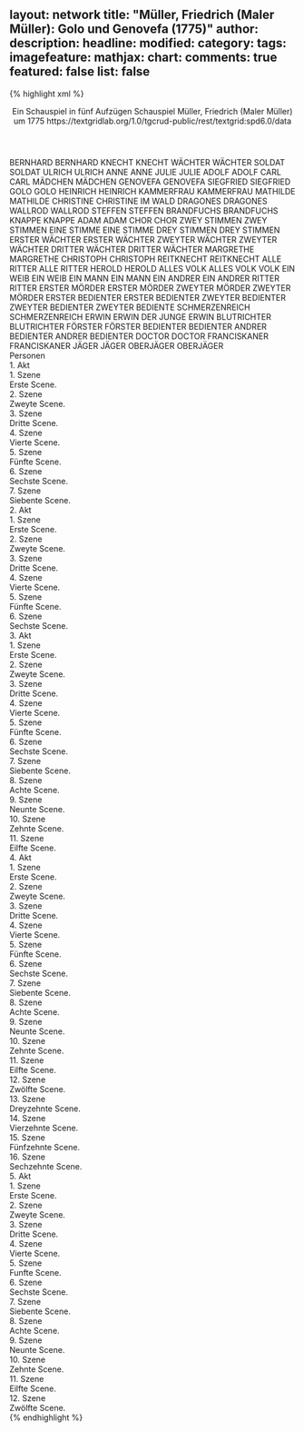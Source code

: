 layout: network
title: "Müller, Friedrich (Maler Müller): Golo und Genovefa (1775)"
author:
description:
headline:
modified:
category:
tags:
imagefeature:
mathjax:
chart:
comments: true
featured: false
list: false
---
{% highlight xml %}
<?xml-model href="https://raw.githubusercontent.com/DLiNa/project/master/rules/lina.rnc"?><?xml-model href="https://raw.githubusercontent.com/DLiNa/project/master/rules/lina.sch"?>
<play xmlns="http://lina.digital">
  <header>
    <title>Golo und Genovefa</title>
    <subtitle>Ein Schauspiel in fünf Aufzügen</subtitle>
    <genretitle>Schauspiel</genretitle>
    <author>Müller, Friedrich (Maler Müller)</author>
    <date type="print" when="1811"/>
    <date type="premiere"/>
    <date type="written" when="1775">um 1775</date>
    <source>https://textgridlab.org/1.0/tgcrud-public/rest/textgrid:spd6.0/data</source>
  </header>
  <personae>
    <character>
      <name>BERNHARD</name>
      <alias xml:id="bernhard">
        <name>BERNHARD</name>
      </alias>
    </character>
    <character>
      <name>KNECHT</name>
      <alias xml:id="knecht">
        <name>KNECHT</name>
      </alias>
    </character>
    <character>
      <name>WÄCHTER</name>
      <alias xml:id="wächter">
        <name>WÄCHTER</name>
      </alias>
    </character>
    <character>
      <name>SOLDAT</name>
      <alias xml:id="soldat">
        <name>SOLDAT</name>
      </alias>
    </character>
    <character>
      <name>ULRICH</name>
      <alias xml:id="ulrich">
        <name>ULRICH</name>
      </alias>
    </character>
    <character>
      <name>ANNE</name>
      <alias xml:id="anne">
        <name>ANNE</name>
      </alias>
    </character>
    <character>
      <name>JULIE</name>
      <alias xml:id="julie">
        <name>JULIE</name>
      </alias>
    </character>
    <character>
      <name>ADOLF</name>
      <alias xml:id="adolf">
        <name>ADOLF</name>
      </alias>
    </character>
    <character>
      <name>CARL</name>
      <alias xml:id="carl">
        <name>CARL</name>
      </alias>
    </character>
    <character>
      <name>MÄDCHEN</name>
      <alias xml:id="mädchen">
        <name>MÄDCHEN</name>
      </alias>
    </character>
    <character>
      <name>GENOVEFA</name>
      <alias xml:id="genovefa">
        <name>GENOVEFA</name>
      </alias>
    </character>
    <character>
      <name>SIEGFRIED</name>
      <alias xml:id="siegfried">
        <name>SIEGFRIED</name>
      </alias>
    </character>
    <character>
      <name>GOLO</name>
      <alias xml:id="golo">
        <name>GOLO</name>
      </alias>
    </character>
    <character>
      <name>HEINRICH</name>
      <alias xml:id="heinrich">
        <name>HEINRICH</name>
      </alias>
    </character>
    <character>
      <name>KAMMERFRAU</name>
      <alias xml:id="kammerfrau">
        <name>KAMMERFRAU</name>
      </alias>
    </character>
    <character>
      <name>MATHILDE</name>
      <alias xml:id="mathilde">
        <name>MATHILDE</name>
      </alias>
    </character>
    <character>
      <name>CHRISTINE</name>
      <alias xml:id="christine">
        <name>CHRISTINE</name>
      </alias>
      <alias xml:id="im_wald">
        <name>IM WALD</name>
      </alias>
    </character>
    <character>
      <name>DRAGONES</name>
      <alias xml:id="dragones">
        <name>DRAGONES</name>
      </alias>
    </character>
    <character>
      <name>WALLROD</name>
      <alias xml:id="wallrod">
        <name>WALLROD</name>
      </alias>
    </character>
    <character>
      <name>STEFFEN</name>
      <alias xml:id="steffen">
        <name>STEFFEN</name>
      </alias>
    </character>
    <character>
      <name>BRANDFUCHS</name>
      <alias xml:id="brandfuchs">
        <name>BRANDFUCHS</name>
      </alias>
    </character>
    <character>
      <name>KNAPPE</name>
      <alias xml:id="knappe">
        <name>KNAPPE</name>
      </alias>
    </character>
    <character>
      <name>ADAM</name>
      <alias xml:id="adam">
        <name>ADAM</name>
      </alias>
    </character>
    <character>
      <name>CHOR</name>
      <alias xml:id="chor">
        <name>CHOR</name>
      </alias>
    </character>
    <character>
      <name>ZWEY STIMMEN</name>
      <alias xml:id="zwey_stimmen">
        <name>ZWEY STIMMEN</name>
      </alias>
    </character>
    <character>
      <name>EINE STIMME</name>
      <alias xml:id="eine_stimme">
        <name>EINE STIMME</name>
      </alias>
    </character>
    <character>
      <name>DREY STIMMEN</name>
      <alias xml:id="drey_stimmen">
        <name>DREY STIMMEN</name>
      </alias>
    </character>
    <character>
      <name>ERSTER WÄCHTER</name>
      <alias xml:id="erster_wächter">
        <name>ERSTER WÄCHTER</name>
      </alias>
    </character>
    <character>
      <name>ZWEYTER WÄCHTER</name>
      <alias xml:id="zweyter_wächter">
        <name>ZWEYTER WÄCHTER</name>
      </alias>
    </character>
    <character>
      <name>DRITTER WÄCHTER</name>
      <alias xml:id="dritter_wächter">
        <name>DRITTER WÄCHTER</name>
      </alias>
    </character>
    <character>
      <name>MARGRETHE</name>
      <alias xml:id="margrethe">
        <name>MARGRETHE</name>
      </alias>
    </character>
    <character>
      <name>CHRISTOPH</name>
      <alias xml:id="christoph">
        <name>CHRISTOPH</name>
      </alias>
    </character>
    <character>
      <name>REITKNECHT</name>
      <alias xml:id="reitknecht">
        <name>REITKNECHT</name>
      </alias>
    </character>
    <character>
      <name>ALLE RITTER</name>
      <alias xml:id="alle_ritter">
        <name>ALLE RITTER</name>
      </alias>
    </character>
    <character>
      <name>HEROLD</name>
      <alias xml:id="herold">
        <name>HEROLD</name>
      </alias>
    </character>
    <character>
      <name>ALLES VOLK</name>
      <alias xml:id="alles_volk">
        <name>ALLES VOLK</name>
      </alias>
      <alias xml:id="volk">
        <name>VOLK</name>
      </alias>
    </character>
    <character>
      <name>EIN WEIB</name>
      <alias xml:id="ein_weib">
        <name>EIN WEIB</name>
      </alias>
    </character>
    <character>
      <name>EIN MANN</name>
      <alias xml:id="ein_mann">
        <name>EIN MANN</name>
      </alias>
    </character>
    <character>
      <name>EIN ANDRER</name>
      <alias xml:id="ein_andrer">
        <name>EIN ANDRER</name>
      </alias>
    </character>
    <character>
      <name>RITTER</name>
      <alias xml:id="ritter">
        <name>RITTER</name>
      </alias>
    </character>
    <character>
      <name>ERSTER MÖRDER</name>
      <alias xml:id="erster_mörder">
        <name>ERSTER MÖRDER</name>
      </alias>
    </character>
    <character>
      <name>ZWEYTER MÖRDER</name>
      <alias xml:id="zweyter_mörder">
        <name>ZWEYTER MÖRDER</name>
      </alias>
    </character>
    <character>
      <name>ERSTER BEDIENTER</name>
      <alias xml:id="erster_bedienter">
        <name>ERSTER BEDIENTER</name>
      </alias>
    </character>
    <character>
      <name>ZWEYTER BEDIENTER</name>
      <alias xml:id="zweyter_bedienter">
        <name>ZWEYTER BEDIENTER</name>
      </alias>
      <alias xml:id="zweyter_bediente">
        <name>ZWEYTER BEDIENTE</name>
      </alias>
    </character>
    <character>
      <name>SCHMERZENREICH</name>
      <alias xml:id="schmerzenreich">
        <name>SCHMERZENREICH</name>
      </alias>
    </character>
    <character>
      <name>ERWIN</name>
      <alias xml:id="erwin">
        <name>ERWIN</name>
      </alias>
      <alias xml:id="der_junge_erwin">
        <name>DER JUNGE ERWIN</name>
      </alias>
    </character>
    <character>
      <name>BLUTRICHTER</name>
      <alias xml:id="blutrichter">
        <name>BLUTRICHTER</name>
      </alias>
    </character>
    <character>
      <name>FÖRSTER</name>
      <alias xml:id="förster">
        <name>FÖRSTER</name>
      </alias>
    </character>
      <character>
        <name>BEDIENTER</name>
        <alias xml:id="bedienter">
          <name>BEDIENTER</name>
        </alias>
      </character>
    <character>
      <name>ANDRER BEDIENTER</name>
      <alias xml:id="andrer_bedienter">
        <name>ANDRER BEDIENTER</name>
      </alias>
    </character>
    <character>
      <name>DOCTOR</name>
      <alias xml:id="doctor">
        <name>DOCTOR</name>
      </alias>
    </character>
    <character>
      <name>FRANCISKANER</name>
      <alias xml:id="franciskaner">
        <name>FRANCISKANER</name>
      </alias>
    </character>
    <character>
      <name>JÄGER</name>
      <alias xml:id="jäger">
        <name>JÄGER</name>
      </alias>
    </character>
    <character>
      <name>OBERJÄGER</name>
      <alias xml:id="oberjäger">
        <name>OBERJÄGER</name>
      </alias>
    </character>
  </personae>
  <text>
    <div>
      <head>Personen</head>
    </div>
    <div>
      <head>1. Akt</head>
      <div>
        <head>1. Szene</head>
        <div>
          <head>Erste Scene.</head>
          <sp who="#bernhard">
            <amount n="10" unit="speech_acts"/>
            <amount n="161" unit="words"/>
            <amount n="7" unit="lines"/>
            <amount n="909" unit="chars"/>
          </sp>
          <sp who="#knecht">
            <amount n="1" unit="speech_acts"/>
            <amount n="8" unit="words"/>
            <amount n="1" unit="lines"/>
            <amount n="43" unit="chars"/>
          </sp>
          <sp who="#wächter">
            <amount n="2" unit="speech_acts"/>
            <amount n="40" unit="words"/>
            <amount n="1" unit="lines"/>
            <amount n="232" unit="chars"/>
          </sp>
          <sp who="#soldat">
            <amount n="1" unit="speech_acts"/>
            <amount n="44" unit="words"/>
            <amount n="271" unit="chars"/>
          </sp>
          <sp who="#ulrich">
            <amount n="8" unit="speech_acts"/>
            <amount n="141" unit="words"/>
            <amount n="4" unit="lines"/>
            <amount n="802" unit="chars"/>
          </sp>
        </div>
      </div>
      <div>
        <head>2. Szene</head>
        <div>
          <head>Zweyte Scene.</head>
          <sp who="#anne">
            <amount n="12" unit="speech_acts"/>
            <amount n="360" unit="words"/>
            <amount n="8" unit="lines"/>
            <amount n="2038" unit="chars"/>
          </sp>
          <sp who="#julie">
            <amount n="15" unit="speech_acts"/>
            <amount n="131" unit="words"/>
            <amount n="14" unit="lines"/>
            <amount n="687" unit="chars"/>
          </sp>
          <sp who="#adolf">
            <amount n="4" unit="speech_acts"/>
            <amount n="117" unit="words"/>
            <amount n="3" unit="lines"/>
            <amount n="692" unit="chars"/>
          </sp>
          <sp who="#carl">
            <amount n="14" unit="speech_acts"/>
            <amount n="312" unit="words"/>
            <amount n="9" unit="lines"/>
            <amount n="1838" unit="chars"/>
          </sp>
        </div>
      </div>
      <div>
        <head>3. Szene</head>
        <div>
          <head>Dritte Scene.</head>
          <sp who="#mädchen">
            <amount n="3" unit="speech_acts"/>
            <amount n="32" unit="words"/>
            <amount n="2" unit="lines"/>
            <amount n="175" unit="chars"/>
          </sp>
          <sp who="#genovefa">
            <amount n="14" unit="speech_acts"/>
            <amount n="360" unit="words"/>
            <amount n="10" unit="lines"/>
            <amount n="1950" unit="chars"/>
          </sp>
          <sp who="#adolf">
            <amount n="3" unit="speech_acts"/>
            <amount n="131" unit="words"/>
            <amount n="1" unit="lines"/>
            <amount n="727" unit="chars"/>
          </sp>
          <sp who="#siegfried">
            <amount n="11" unit="speech_acts"/>
            <amount n="164" unit="words"/>
            <amount n="8" unit="lines"/>
            <amount n="924" unit="chars"/>
          </sp>
          <sp who="#golo">
            <amount n="3" unit="speech_acts"/>
            <amount n="149" unit="words"/>
            <amount n="724" unit="chars"/>
          </sp>
        </div>
      </div>
      <div>
        <head>4. Szene</head>
        <div>
          <head>Vierte Scene.</head>
          <sp who="#ulrich">
            <amount n="19" unit="speech_acts"/>
            <amount n="290" unit="words"/>
            <amount n="11" unit="lines"/>
            <amount n="1645" unit="chars"/>
          </sp>
          <sp who="#bernhard">
            <amount n="17" unit="speech_acts"/>
            <amount n="250" unit="words"/>
            <amount n="13" unit="lines"/>
            <amount n="1364" unit="chars"/>
          </sp>
          <sp who="#heinrich">
            <amount n="20" unit="speech_acts"/>
            <amount n="1314" unit="words"/>
            <amount n="3" unit="lines"/>
            <amount n="7848" unit="chars"/>
          </sp>
          <sp who="#carl">
            <amount n="10" unit="speech_acts"/>
            <amount n="158" unit="words"/>
            <amount n="6" unit="lines"/>
            <amount n="923" unit="chars"/>
          </sp>
          <sp who="#adolf">
            <amount n="7" unit="speech_acts"/>
            <amount n="300" unit="words"/>
            <amount n="4" unit="lines"/>
            <amount n="1643" unit="chars"/>
          </sp>
        </div>
      </div>
      <div>
        <head>5. Szene</head>
        <div>
          <head>Fünfte Scene.</head>
          <sp who="#golo">
            <amount n="19" unit="speech_acts"/>
            <amount n="533" unit="words"/>
            <amount n="13" unit="lines"/>
            <amount n="2862" unit="chars"/>
          </sp>
          <sp who="#kammerfrau">
            <amount n="3" unit="speech_acts"/>
            <amount n="83" unit="words"/>
            <amount n="1" unit="lines"/>
            <amount n="474" unit="chars"/>
          </sp>
          <sp who="#genovefa">
            <amount n="15" unit="speech_acts"/>
            <amount n="566" unit="words"/>
            <amount n="9" unit="lines"/>
            <amount n="3105" unit="chars"/>
          </sp>
          <sp who="#julie">
            <amount n="13" unit="speech_acts"/>
            <amount n="91" unit="words"/>
            <amount n="13" unit="lines"/>
            <amount n="510" unit="chars"/>
          </sp>
          <sp who="#anne">
            <amount n="9" unit="speech_acts"/>
            <amount n="64" unit="words"/>
            <amount n="9" unit="lines"/>
            <amount n="340" unit="chars"/>
          </sp>
        </div>
      </div>
      <div>
        <head>6. Szene</head>
        <div>
          <head>Sechste Scene.</head>
          <sp who="#mathilde">
            <amount n="42" unit="speech_acts"/>
            <amount n="1261" unit="words"/>
            <amount n="26" unit="lines"/>
            <amount n="7201" unit="chars"/>
          </sp>
          <sp who="#christine">
            <amount n="7" unit="speech_acts"/>
            <amount n="79" unit="words"/>
            <amount n="6" unit="lines"/>
            <amount n="429" unit="chars"/>
          </sp>
          <sp who="#dragones">
            <amount n="34" unit="speech_acts"/>
            <amount n="668" unit="words"/>
            <amount n="24" unit="lines"/>
            <amount n="3668" unit="chars"/>
          </sp>
        </div>
      </div>
      <div>
        <head>7. Szene</head>
        <div>
          <head>Siebente Scene.</head>
          <sp who="#christine">
            <amount n="14" unit="speech_acts"/>
            <amount n="157" unit="words"/>
            <amount n="12" unit="lines"/>
            <amount n="814" unit="chars"/>
          </sp>
          <sp who="#wallrod">
            <amount n="7" unit="speech_acts"/>
            <amount n="203" unit="words"/>
            <amount n="2" unit="lines"/>
            <amount n="1061" unit="chars"/>
          </sp>
          <sp who="#steffen">
            <amount n="7" unit="speech_acts"/>
            <amount n="147" unit="words"/>
            <amount n="5" unit="lines"/>
            <amount n="789" unit="chars"/>
          </sp>
        </div>
      </div>
    </div>
    <div>
      <head>2. Akt</head>
      <div>
        <head>1. Szene</head>
        <div>
          <head>Erste Scene.</head>
          <sp who="#golo">
            <amount n="36" unit="speech_acts"/>
            <amount n="428" unit="words"/>
            <amount n="30" unit="lines"/>
            <amount n="2363" unit="chars"/>
          </sp>
          <sp who="#brandfuchs">
            <amount n="15" unit="speech_acts"/>
            <amount n="413" unit="words"/>
            <amount n="17" unit="lines"/>
            <amount n="2260" unit="chars"/>
          </sp>
          <sp who="#mathilde">
            <amount n="21" unit="speech_acts"/>
            <amount n="1124" unit="words"/>
            <amount n="10" unit="lines"/>
            <amount n="6322" unit="chars"/>
          </sp>
        </div>
      </div>
      <div>
        <head>2. Szene</head>
        <div>
          <head>Zweyte Scene.</head>
          <sp who="#dragones">
            <amount n="5" unit="speech_acts"/>
            <amount n="86" unit="words"/>
            <amount n="3" unit="lines"/>
            <amount n="510" unit="chars"/>
          </sp>
          <sp who="#knappe">
            <amount n="1" unit="speech_acts"/>
            <amount n="9" unit="words"/>
            <amount n="1" unit="lines"/>
            <amount n="61" unit="chars"/>
          </sp>
          <sp who="#golo">
            <amount n="15" unit="speech_acts"/>
            <amount n="411" unit="words"/>
            <amount n="12" unit="lines"/>
            <amount n="2236" unit="chars"/>
          </sp>
          <sp who="#mathilde">
            <amount n="14" unit="speech_acts"/>
            <amount n="394" unit="words"/>
            <amount n="8" unit="lines"/>
            <amount n="2221" unit="chars"/>
          </sp>
        </div>
      </div>
      <div>
        <head>3. Szene</head>
        <div>
          <head>Dritte Scene.</head>
          <sp who="#julie">
            <amount n="5" unit="speech_acts"/>
            <amount n="69" unit="words"/>
            <amount n="4" unit="lines"/>
            <amount n="360" unit="chars"/>
          </sp>
          <sp who="#adolf">
            <amount n="8" unit="speech_acts"/>
            <amount n="384" unit="words"/>
            <amount n="2196" unit="chars"/>
          </sp>
          <sp who="#anne">
            <amount n="4" unit="speech_acts"/>
            <amount n="30" unit="words"/>
            <amount n="4" unit="lines"/>
            <amount n="167" unit="chars"/>
          </sp>
          <sp who="#wallrod">
            <amount n="6" unit="speech_acts"/>
            <amount n="457" unit="words"/>
            <amount n="3" unit="lines"/>
            <amount n="2649" unit="chars"/>
          </sp>
        </div>
      </div>
      <div>
        <head>4. Szene</head>
        <div>
          <head>Vierte Scene.</head>
          <sp who="#adam">
            <amount n="15" unit="speech_acts"/>
            <amount n="477" unit="words"/>
            <amount n="7" unit="lines"/>
            <amount n="2711" unit="chars"/>
          </sp>
          <sp who="#dragones">
            <amount n="14" unit="speech_acts"/>
            <amount n="228" unit="words"/>
            <amount n="10" unit="lines"/>
            <amount n="1265" unit="chars"/>
          </sp>
          <sp who="#wallrod">
            <amount n="2" unit="speech_acts"/>
            <amount n="81" unit="words"/>
            <amount n="492" unit="chars"/>
          </sp>
          <sp who="#mathilde">
            <amount n="22" unit="speech_acts"/>
            <amount n="469" unit="words"/>
            <amount n="15" unit="lines"/>
            <amount n="2584" unit="chars"/>
          </sp>
          <sp who="#genovefa">
            <amount n="14" unit="speech_acts"/>
            <amount n="219" unit="words"/>
            <amount n="11" unit="lines"/>
            <amount n="1201" unit="chars"/>
          </sp>
          <sp who="#golo">
            <amount n="13" unit="speech_acts"/>
            <amount n="406" unit="words"/>
            <amount n="11" unit="lines"/>
            <amount n="2346" unit="chars"/>
          </sp>
          <sp who="#chor">
            <amount n="5" unit="speech_acts"/>
            <amount n="169" unit="words"/>
            <amount n="30" unit="lines"/>
            <amount n="934" unit="chars"/>
          </sp>
          <sp who="#zwey_stimmen">
            <amount n="5" unit="speech_acts"/>
            <amount n="107" unit="words"/>
            <amount n="18" unit="lines"/>
            <amount n="601" unit="chars"/>
          </sp>
          <sp who="#eine_stimme">
            <amount n="3" unit="speech_acts"/>
            <amount n="87" unit="words"/>
            <amount n="18" unit="lines"/>
            <amount n="501" unit="chars"/>
          </sp>
          <sp who="#drey_stimmen">
            <amount n="3" unit="speech_acts"/>
            <amount n="173" unit="words"/>
            <amount n="30" unit="lines"/>
            <amount n="971" unit="chars"/>
          </sp>
          <sp who="#brandfuchs">
            <amount n="3" unit="speech_acts"/>
            <amount n="18" unit="words"/>
            <amount n="3" unit="lines"/>
            <amount n="101" unit="chars"/>
          </sp>
        </div>
      </div>
      <div>
        <head>5. Szene</head>
        <div>
          <head>Fünfte Scene.</head>
          <sp who="#wallrod">
            <amount n="5" unit="speech_acts"/>
            <amount n="268" unit="words"/>
            <amount n="1" unit="lines"/>
            <amount n="1498" unit="chars"/>
          </sp>
          <sp who="#dragones">
            <amount n="4" unit="speech_acts"/>
            <amount n="145" unit="words"/>
            <amount n="1" unit="lines"/>
            <amount n="859" unit="chars"/>
          </sp>
        </div>
      </div>
      <div>
        <head>6. Szene</head>
        <div>
          <head>Sechste Scene.</head>
          <sp who="#mathilde">
            <amount n="29" unit="speech_acts"/>
            <amount n="851" unit="words"/>
            <amount n="20" unit="lines"/>
            <amount n="4950" unit="chars"/>
          </sp>
          <sp who="#christine">
            <amount n="6" unit="speech_acts"/>
            <amount n="162" unit="words"/>
            <amount n="4" unit="lines"/>
            <amount n="894" unit="chars"/>
          </sp>
          <sp who="#wallrod">
            <amount n="22" unit="speech_acts"/>
            <amount n="356" unit="words"/>
            <amount n="17" unit="lines"/>
            <amount n="2001" unit="chars"/>
          </sp>
        </div>
      </div>
    </div>
    <div>
      <head>3. Akt</head>
      <div>
        <head>1. Szene</head>
        <div>
          <head>Erste Scene.</head>
          <sp who="#golo">
            <amount n="12" unit="speech_acts"/>
            <amount n="283" unit="words"/>
            <amount n="15" unit="lines"/>
            <amount n="1543" unit="chars"/>
          </sp>
          <sp who="#mathilde">
            <amount n="12" unit="speech_acts"/>
            <amount n="627" unit="words"/>
            <amount n="6" unit="lines"/>
            <amount n="3545" unit="chars"/>
          </sp>
          <sp who="#steffen">
            <amount n="1" unit="speech_acts"/>
            <amount n="17" unit="words"/>
            <amount n="1" unit="lines"/>
            <amount n="83" unit="chars"/>
          </sp>
        </div>
      </div>
      <div>
        <head>2. Szene</head>
        <div>
          <head>Zweyte Scene.</head>
          <sp who="#genovefa">
            <amount n="6" unit="speech_acts"/>
            <amount n="323" unit="words"/>
            <amount n="3" unit="lines"/>
            <amount n="1858" unit="chars"/>
          </sp>
          <sp who="#dragones">
            <amount n="1" unit="speech_acts"/>
            <amount n="10" unit="words"/>
            <amount n="1" unit="lines"/>
            <amount n="53" unit="chars"/>
          </sp>
          <sp who="#julie">
            <amount n="3" unit="speech_acts"/>
            <amount n="49" unit="words"/>
            <amount n="2" unit="lines"/>
            <amount n="259" unit="chars"/>
          </sp>
          <sp who="#anne">
            <amount n="3" unit="speech_acts"/>
            <amount n="61" unit="words"/>
            <amount n="8" unit="lines"/>
            <amount n="308" unit="chars"/>
          </sp>
        </div>
      </div>
      <div>
        <head>3. Szene</head>
        <div>
          <head>Dritte Scene.</head>
          <sp who="#adolf">
            <amount n="9" unit="speech_acts"/>
            <amount n="341" unit="words"/>
            <amount n="4" unit="lines"/>
            <amount n="1898" unit="chars"/>
          </sp>
          <sp who="#adam">
            <amount n="8" unit="speech_acts"/>
            <amount n="94" unit="words"/>
            <amount n="6" unit="lines"/>
            <amount n="518" unit="chars"/>
          </sp>
        </div>
      </div>
      <div>
        <head>4. Szene</head>
        <div>
          <head>Vierte Scene.</head>
          <sp who="#dragones">
            <amount n="9" unit="speech_acts"/>
            <amount n="240" unit="words"/>
            <amount n="7" unit="lines"/>
            <amount n="1327" unit="chars"/>
          </sp>
          <sp who="#mathilde">
            <amount n="10" unit="speech_acts"/>
            <amount n="238" unit="words"/>
            <amount n="4" unit="lines"/>
            <amount n="1287" unit="chars"/>
          </sp>
          <sp who="#golo">
            <amount n="15" unit="speech_acts"/>
            <amount n="466" unit="words"/>
            <amount n="19" unit="lines"/>
            <amount n="2481" unit="chars"/>
          </sp>
          <sp who="#adolf">
            <amount n="16" unit="speech_acts"/>
            <amount n="201" unit="words"/>
            <amount n="13" unit="lines"/>
            <amount n="1130" unit="chars"/>
          </sp>
          <sp who="#adam">
            <amount n="10" unit="speech_acts"/>
            <amount n="126" unit="words"/>
            <amount n="7" unit="lines"/>
            <amount n="682" unit="chars"/>
          </sp>
          <sp who="#genovefa">
            <amount n="11" unit="speech_acts"/>
            <amount n="310" unit="words"/>
            <amount n="9" unit="lines"/>
            <amount n="1691" unit="chars"/>
          </sp>
        </div>
      </div>
      <div>
        <head>5. Szene</head>
        <div>
          <head>Fünfte Scene.</head>
          <sp who="#golo">
            <amount n="4" unit="speech_acts"/>
            <amount n="50" unit="words"/>
            <amount n="3" unit="lines"/>
            <amount n="282" unit="chars"/>
          </sp>
          <sp who="#mathilde">
            <amount n="10" unit="speech_acts"/>
            <amount n="578" unit="words"/>
            <amount n="5" unit="lines"/>
            <amount n="3275" unit="chars"/>
          </sp>
          <sp who="#christine">
            <amount n="1" unit="speech_acts"/>
            <amount n="3" unit="words"/>
            <amount n="1" unit="lines"/>
            <amount n="14" unit="chars"/>
          </sp>
          <sp who="#wallrod">
            <amount n="6" unit="speech_acts"/>
            <amount n="87" unit="words"/>
            <amount n="4" unit="lines"/>
            <amount n="455" unit="chars"/>
          </sp>
        </div>
      </div>
      <div>
        <head>6. Szene</head>
        <div>
          <head>Sechste Scene.</head>
          <sp who="#anne">
            <amount n="6" unit="speech_acts"/>
            <amount n="91" unit="words"/>
            <amount n="5" unit="lines"/>
            <amount n="531" unit="chars"/>
          </sp>
          <sp who="#christine">
            <amount n="5" unit="speech_acts"/>
            <amount n="174" unit="words"/>
            <amount n="3" unit="lines"/>
            <amount n="990" unit="chars"/>
          </sp>
        </div>
      </div>
      <div>
        <head>7. Szene</head>
        <div>
          <head>Siebente Scene.</head>
          <sp who="#genovefa">
            <amount n="25" unit="speech_acts"/>
            <amount n="521" unit="words"/>
            <amount n="16" unit="lines"/>
            <amount n="2981" unit="chars"/>
          </sp>
          <sp who="#julie">
            <amount n="21" unit="speech_acts"/>
            <amount n="212" unit="words"/>
            <amount n="17" unit="lines"/>
            <amount n="1207" unit="chars"/>
          </sp>
          <sp who="#wächter">
            <amount n="10" unit="speech_acts"/>
            <amount n="75" unit="words"/>
            <amount n="10" unit="lines"/>
            <amount n="415" unit="chars"/>
          </sp>
          <sp who="#adolf">
            <amount n="2" unit="speech_acts"/>
            <amount n="31" unit="words"/>
            <amount n="2" unit="lines"/>
            <amount n="169" unit="chars"/>
          </sp>
        </div>
      </div>
      <div>
        <head>8. Szene</head>
        <div>
          <head>Achte Scene.</head>
          <sp who="#adolf">
            <amount n="12" unit="speech_acts"/>
            <amount n="398" unit="words"/>
            <amount n="4" unit="lines"/>
            <amount n="2343" unit="chars"/>
          </sp>
          <sp who="#erster_wächter">
            <amount n="6" unit="speech_acts"/>
            <amount n="61" unit="words"/>
            <amount n="6" unit="lines"/>
            <amount n="322" unit="chars"/>
          </sp>
          <sp who="#zweyter_wächter">
            <amount n="8" unit="speech_acts"/>
            <amount n="149" unit="words"/>
            <amount n="5" unit="lines"/>
            <amount n="876" unit="chars"/>
          </sp>
          <sp who="#dritter_wächter">
            <amount n="3" unit="speech_acts"/>
            <amount n="51" unit="words"/>
            <amount n="2" unit="lines"/>
            <amount n="280" unit="chars"/>
          </sp>
        </div>
      </div>
      <div>
        <head>9. Szene</head>
        <div>
          <head>Neunte Scene.</head>
          <sp who="#mathilde">
            <amount n="24" unit="speech_acts"/>
            <amount n="809" unit="words"/>
            <amount n="11" unit="lines"/>
            <amount n="4601" unit="chars"/>
          </sp>
          <sp who="#golo">
            <amount n="12" unit="speech_acts"/>
            <amount n="242" unit="words"/>
            <amount n="8" unit="lines"/>
            <amount n="1338" unit="chars"/>
          </sp>
          <sp who="#steffen">
            <amount n="6" unit="speech_acts"/>
            <amount n="84" unit="words"/>
            <amount n="4" unit="lines"/>
            <amount n="486" unit="chars"/>
          </sp>
          <sp who="#margrethe">
            <amount n="5" unit="speech_acts"/>
            <amount n="222" unit="words"/>
            <amount n="1" unit="lines"/>
            <amount n="1175" unit="chars"/>
          </sp>
        </div>
      </div>
      <div>
        <head>10. Szene</head>
        <div>
          <head>Zehnte Scene.</head>
          <sp who="#brandfuchs">
            <amount n="16" unit="speech_acts"/>
            <amount n="279" unit="words"/>
            <amount n="11" unit="lines"/>
            <amount n="1535" unit="chars"/>
          </sp>
          <sp who="#adam">
            <amount n="13" unit="speech_acts"/>
            <amount n="231" unit="words"/>
            <amount n="7" unit="lines"/>
            <amount n="1229" unit="chars"/>
          </sp>
          <sp who="#dragones">
            <amount n="2" unit="speech_acts"/>
            <amount n="12" unit="words"/>
            <amount n="2" unit="lines"/>
            <amount n="93" unit="chars"/>
          </sp>
        </div>
      </div>
      <div>
        <head>11. Szene</head>
        <div>
          <head>Eilfte Scene.</head>
          <sp who="#wallrod">
            <amount n="4" unit="speech_acts"/>
            <amount n="78" unit="words"/>
            <amount n="1" unit="lines"/>
            <amount n="454" unit="chars"/>
          </sp>
          <sp who="#mathilde">
            <amount n="3" unit="speech_acts"/>
            <amount n="136" unit="words"/>
            <amount n="740" unit="chars"/>
          </sp>
        </div>
      </div>
    </div>
    <div>
      <head>4. Akt</head>
      <div>
        <head>1. Szene</head>
        <div>
          <head>Erste Scene.</head>
          <sp who="#steffen">
            <amount n="8" unit="speech_acts"/>
            <amount n="452" unit="words"/>
            <amount n="4" unit="lines"/>
            <amount n="2554" unit="chars"/>
          </sp>
          <sp who="#christoph">
            <amount n="4" unit="speech_acts"/>
            <amount n="85" unit="words"/>
            <amount n="3" unit="lines"/>
            <amount n="480" unit="chars"/>
          </sp>
          <sp who="#carl">
            <amount n="11" unit="speech_acts"/>
            <amount n="431" unit="words"/>
            <amount n="3" unit="lines"/>
            <amount n="2436" unit="chars"/>
          </sp>
          <sp who="#siegfried">
            <amount n="14" unit="speech_acts"/>
            <amount n="355" unit="words"/>
            <amount n="4" unit="lines"/>
            <amount n="1994" unit="chars"/>
          </sp>
        </div>
      </div>
      <div>
        <head>2. Szene</head>
        <div>
          <head>Zweyte Scene.</head>
          <sp who="#heinrich">
            <amount n="11" unit="speech_acts"/>
            <amount n="643" unit="words"/>
            <amount n="4" unit="lines"/>
            <amount n="3661" unit="chars"/>
          </sp>
          <sp who="#bernhard">
            <amount n="8" unit="speech_acts"/>
            <amount n="151" unit="words"/>
            <amount n="3" unit="lines"/>
            <amount n="846" unit="chars"/>
          </sp>
          <sp who="#ulrich">
            <amount n="8" unit="speech_acts"/>
            <amount n="132" unit="words"/>
            <amount n="6" unit="lines"/>
            <amount n="756" unit="chars"/>
          </sp>
        </div>
      </div>
      <div>
        <head>3. Szene</head>
        <div>
          <head>Dritte Scene.</head>
          <sp who="#carl">
            <amount n="15" unit="speech_acts"/>
            <amount n="223" unit="words"/>
            <amount n="12" unit="lines"/>
            <amount n="1193" unit="chars"/>
          </sp>
          <sp who="#im_wald">
            <amount n="4" unit="speech_acts"/>
            <amount n="30" unit="words"/>
            <amount n="3" unit="lines"/>
            <amount n="194" unit="chars"/>
          </sp>
          <sp who="#christine">
            <amount n="12" unit="speech_acts"/>
            <amount n="182" unit="words"/>
            <amount n="8" unit="lines"/>
            <amount n="1031" unit="chars"/>
          </sp>
        </div>
      </div>
      <div>
        <head>4. Szene</head>
        <div>
          <head>Vierte Scene.</head>
          <sp who="#adolf">
            <amount n="12" unit="speech_acts"/>
            <amount n="481" unit="words"/>
            <amount n="3" unit="lines"/>
            <amount n="2751" unit="chars"/>
          </sp>
          <sp who="#julie">
            <amount n="6" unit="speech_acts"/>
            <amount n="102" unit="words"/>
            <amount n="5" unit="lines"/>
            <amount n="584" unit="chars"/>
          </sp>
          <sp who="#reitknecht">
            <amount n="4" unit="speech_acts"/>
            <amount n="84" unit="words"/>
            <amount n="2" unit="lines"/>
            <amount n="458" unit="chars"/>
          </sp>
        </div>
      </div>
      <div>
        <head>5. Szene</head>
        <div>
          <head>Fünfte Scene.</head>
          <sp who="#mathilde">
            <amount n="8" unit="speech_acts"/>
            <amount n="227" unit="words"/>
            <amount n="3" unit="lines"/>
            <amount n="1260" unit="chars"/>
          </sp>
          <sp who="#steffen">
            <amount n="2" unit="speech_acts"/>
            <amount n="20" unit="words"/>
            <amount n="2" unit="lines"/>
            <amount n="124" unit="chars"/>
          </sp>
          <sp who="#golo">
            <amount n="5" unit="speech_acts"/>
            <amount n="115" unit="words"/>
            <amount n="3" unit="lines"/>
            <amount n="650" unit="chars"/>
          </sp>
        </div>
      </div>
      <div>
        <head>6. Szene</head>
        <div>
          <head>Sechste Scene.</head>
          <sp who="#genovefa">
            <amount n="14" unit="speech_acts"/>
            <amount n="478" unit="words"/>
            <amount n="30" unit="lines"/>
            <amount n="2679" unit="chars"/>
          </sp>
          <sp who="#golo">
            <amount n="9" unit="speech_acts"/>
            <amount n="522" unit="words"/>
            <amount n="22" unit="lines"/>
            <amount n="2921" unit="chars"/>
          </sp>
          <sp who="#adam">
            <amount n="4" unit="speech_acts"/>
            <amount n="93" unit="words"/>
            <amount n="1" unit="lines"/>
            <amount n="538" unit="chars"/>
          </sp>
        </div>
      </div>
      <div>
        <head>7. Szene</head>
        <div>
          <head>Siebente Scene.</head>
          <sp who="#golo">
            <amount n="16" unit="speech_acts"/>
            <amount n="487" unit="words"/>
            <amount n="11" unit="lines"/>
            <amount n="2767" unit="chars"/>
          </sp>
          <sp who="#mathilde">
            <amount n="11" unit="speech_acts"/>
            <amount n="490" unit="words"/>
            <amount n="5" unit="lines"/>
            <amount n="2888" unit="chars"/>
          </sp>
          <sp who="#carl">
            <amount n="7" unit="speech_acts"/>
            <amount n="271" unit="words"/>
            <amount n="2" unit="lines"/>
            <amount n="1656" unit="chars"/>
          </sp>
          <sp who="#alle_ritter">
            <amount n="3" unit="speech_acts"/>
            <amount n="51" unit="words"/>
            <amount n="2" unit="lines"/>
            <amount n="317" unit="chars"/>
          </sp>
          <sp who="#julie">
            <amount n="5" unit="speech_acts"/>
            <amount n="78" unit="words"/>
            <amount n="4" unit="lines"/>
            <amount n="414" unit="chars"/>
          </sp>
          <sp who="#adolf">
            <amount n="5" unit="speech_acts"/>
            <amount n="56" unit="words"/>
            <amount n="3" unit="lines"/>
            <amount n="327" unit="chars"/>
          </sp>
        </div>
      </div>
      <div>
        <head>8. Szene</head>
        <div>
          <head>Achte Scene.</head>
          <sp who="#herold">
            <amount n="1" unit="speech_acts"/>
            <amount n="51" unit="words"/>
            <amount n="318" unit="chars"/>
          </sp>
          <sp who="#alles_volk">
            <amount n="1" unit="speech_acts"/>
            <amount n="43" unit="words"/>
            <amount n="271" unit="chars"/>
          </sp>
          <sp who="#ein_weib">
            <amount n="1" unit="speech_acts"/>
            <amount n="27" unit="words"/>
            <amount n="154" unit="chars"/>
          </sp>
          <sp who="#adam">
            <amount n="3" unit="speech_acts"/>
            <amount n="52" unit="words"/>
            <amount n="1" unit="lines"/>
            <amount n="268" unit="chars"/>
          </sp>
          <sp who="#margrethe">
            <amount n="4" unit="speech_acts"/>
            <amount n="103" unit="words"/>
            <amount n="1" unit="lines"/>
            <amount n="532" unit="chars"/>
          </sp>
          <sp who="#volk">
            <amount n="1" unit="speech_acts"/>
            <amount n="18" unit="words"/>
            <amount n="105" unit="chars"/>
          </sp>
          <sp who="#adolf">
            <amount n="3" unit="speech_acts"/>
            <amount n="28" unit="words"/>
            <amount n="3" unit="lines"/>
            <amount n="159" unit="chars"/>
          </sp>
          <sp who="#ein_mann">
            <amount n="1" unit="speech_acts"/>
            <amount n="7" unit="words"/>
            <amount n="1" unit="lines"/>
            <amount n="40" unit="chars"/>
          </sp>
          <sp who="#ein_andrer">
            <amount n="2" unit="speech_acts"/>
            <amount n="20" unit="words"/>
            <amount n="2" unit="lines"/>
            <amount n="101" unit="chars"/>
          </sp>
          <sp who="#julie">
            <amount n="2" unit="speech_acts"/>
            <amount n="7" unit="words"/>
            <amount n="2" unit="lines"/>
            <amount n="37" unit="chars"/>
          </sp>
        </div>
      </div>
      <div>
        <head>9. Szene</head>
        <div>
          <head>Neunte Scene.</head>
          <sp who="#golo">
            <amount n="4" unit="speech_acts"/>
            <amount n="70" unit="words"/>
            <amount n="2" unit="lines"/>
            <amount n="401" unit="chars"/>
          </sp>
          <sp who="#carl">
            <amount n="3" unit="speech_acts"/>
            <amount n="37" unit="words"/>
            <amount n="2" unit="lines"/>
            <amount n="216" unit="chars"/>
          </sp>
          <sp who="#steffen">
            <amount n="1" unit="speech_acts"/>
          </sp>
          <sp who="#volk">
            <amount n="1" unit="speech_acts"/>
            <amount n="16" unit="words"/>
            <amount n="1" unit="lines"/>
            <amount n="86" unit="chars"/>
          </sp>
        </div>
      </div>
      <div>
        <head>10. Szene</head>
        <div>
          <head>Zehnte Scene.</head>
          <sp who="#mathilde">
            <amount n="19" unit="speech_acts"/>
            <amount n="500" unit="words"/>
            <amount n="11" unit="lines"/>
            <amount n="2829" unit="chars"/>
          </sp>
          <sp who="#ritter">
            <amount n="3" unit="speech_acts"/>
            <amount n="31" unit="words"/>
            <amount n="1" unit="lines"/>
            <amount n="179" unit="chars"/>
          </sp>
          <sp who="#herold">
            <amount n="1" unit="speech_acts"/>
          </sp>
          <sp who="#golo">
            <amount n="15" unit="speech_acts"/>
            <amount n="513" unit="words"/>
            <amount n="9" unit="lines"/>
            <amount n="2896" unit="chars"/>
          </sp>
        </div>
      </div>
      <div>
        <head>11. Szene</head>
        <div>
          <head>Eilfte Scene.</head>
          <sp who="#julie">
            <amount n="9" unit="speech_acts"/>
            <amount n="185" unit="words"/>
            <amount n="4" unit="lines"/>
            <amount n="917" unit="chars"/>
          </sp>
          <sp who="#christine">
            <amount n="9" unit="speech_acts"/>
            <amount n="91" unit="words"/>
            <amount n="8" unit="lines"/>
            <amount n="510" unit="chars"/>
          </sp>
        </div>
      </div>
      <div>
        <head>12. Szene</head>
        <div>
          <head>Zwölfte Scene.</head>
          <sp who="#brandfuchs">
            <amount n="5" unit="speech_acts"/>
            <amount n="122" unit="words"/>
            <amount n="1" unit="lines"/>
            <amount n="675" unit="chars"/>
          </sp>
          <sp who="#adam">
            <amount n="21" unit="speech_acts"/>
            <amount n="523" unit="words"/>
            <amount n="15" unit="lines"/>
            <amount n="2869" unit="chars"/>
          </sp>
          <sp who="#margrethe">
            <amount n="16" unit="speech_acts"/>
            <amount n="186" unit="words"/>
            <amount n="13" unit="lines"/>
            <amount n="1001" unit="chars"/>
          </sp>
          <sp who="#erster_mörder">
            <amount n="4" unit="speech_acts"/>
            <amount n="50" unit="words"/>
            <amount n="4" unit="lines"/>
            <amount n="245" unit="chars"/>
          </sp>
          <sp who="#zweyter_mörder">
            <amount n="3" unit="speech_acts"/>
            <amount n="53" unit="words"/>
            <amount n="2" unit="lines"/>
            <amount n="250" unit="chars"/>
          </sp>
        </div>
      </div>
      <div>
        <head>13. Szene</head>
        <div>
          <head>Dreyzehnte Scene.</head>
          <sp who="#erster_mörder">
            <amount n="17" unit="speech_acts"/>
            <amount n="138" unit="words"/>
            <amount n="15" unit="lines"/>
            <amount n="730" unit="chars"/>
          </sp>
          <sp who="#zweyter_mörder">
            <amount n="18" unit="speech_acts"/>
            <amount n="231" unit="words"/>
            <amount n="14" unit="lines"/>
            <amount n="1205" unit="chars"/>
          </sp>
          <sp who="#genovefa">
            <amount n="10" unit="speech_acts"/>
            <amount n="122" unit="words"/>
            <amount n="7" unit="lines"/>
            <amount n="686" unit="chars"/>
          </sp>
          <sp who="#adam">
            <amount n="10" unit="speech_acts"/>
            <amount n="265" unit="words"/>
            <amount n="4" unit="lines"/>
            <amount n="1446" unit="chars"/>
          </sp>
          <sp who="#margrethe">
            <amount n="4" unit="speech_acts"/>
            <amount n="29" unit="words"/>
            <amount n="3" unit="lines"/>
            <amount n="157" unit="chars"/>
          </sp>
        </div>
      </div>
      <div>
        <head>14. Szene</head>
        <div>
          <head>Vierzehnte Scene.</head>
          <sp who="#mathilde">
            <amount n="6" unit="speech_acts"/>
            <amount n="165" unit="words"/>
            <amount n="1" unit="lines"/>
            <amount n="937" unit="chars"/>
          </sp>
          <sp who="#golo">
            <amount n="25" unit="speech_acts"/>
            <amount n="737" unit="words"/>
            <amount n="13" unit="lines"/>
            <amount n="4104" unit="chars"/>
          </sp>
          <sp who="#erster_mörder">
            <amount n="4" unit="speech_acts"/>
            <amount n="37" unit="words"/>
            <amount n="4" unit="lines"/>
            <amount n="177" unit="chars"/>
          </sp>
          <sp who="#zweyter_mörder">
            <amount n="4" unit="speech_acts"/>
            <amount n="23" unit="words"/>
            <amount n="4" unit="lines"/>
            <amount n="120" unit="chars"/>
          </sp>
          <sp who="#steffen">
            <amount n="4" unit="speech_acts"/>
            <amount n="39" unit="words"/>
            <amount n="3" unit="lines"/>
            <amount n="234" unit="chars"/>
          </sp>
          <sp who="#bedienter">
            <amount n="6" unit="speech_acts"/>
            <amount n="94" unit="words"/>
            <amount n="5" unit="lines"/>
            <amount n="514" unit="chars"/>
          </sp>
          <sp who="#zweyter_bediente">
            <amount n="1" unit="speech_acts"/>
            <amount n="4" unit="words"/>
            <amount n="1" unit="lines"/>
            <amount n="21" unit="chars"/>
          </sp>
          <sp who="#erster_bedienter">
            <amount n="3" unit="speech_acts"/>
            <amount n="26" unit="words"/>
            <amount n="2" unit="lines"/>
            <amount n="152" unit="chars"/>
          </sp>
          <sp who="#zweyter_bedienter">
            <amount n="2" unit="speech_acts"/>
            <amount n="46" unit="words"/>
            <amount n="1" unit="lines"/>
            <amount n="245" unit="chars"/>
          </sp>
        </div>
      </div>
      <div>
        <head>15. Szene</head>
        <div>
          <head>Fünfzehnte Scene.</head>
          <sp who="#adolf">
            <amount n="9" unit="speech_acts"/>
            <amount n="218" unit="words"/>
            <amount n="5" unit="lines"/>
            <amount n="1214" unit="chars"/>
          </sp>
          <sp who="#christine">
            <amount n="9" unit="speech_acts"/>
            <amount n="206" unit="words"/>
            <amount n="5" unit="lines"/>
            <amount n="1180" unit="chars"/>
          </sp>
        </div>
      </div>
      <div>
        <head>16. Szene</head>
        <div>
          <head>Sechzehnte Scene.</head>
          <sp who="#mathilde">
            <amount n="19" unit="speech_acts"/>
            <amount n="178" unit="words"/>
            <amount n="16" unit="lines"/>
            <amount n="996" unit="chars"/>
          </sp>
          <sp who="#golo">
            <amount n="15" unit="speech_acts"/>
            <amount n="425" unit="words"/>
            <amount n="8" unit="lines"/>
            <amount n="2338" unit="chars"/>
          </sp>
          <sp who="#steffen">
            <amount n="3" unit="speech_acts"/>
            <amount n="60" unit="words"/>
            <amount n="2" unit="lines"/>
            <amount n="341" unit="chars"/>
          </sp>
          <sp who="#bedienter">
            <amount n="1" unit="speech_acts"/>
            <amount n="35" unit="words"/>
            <amount n="181" unit="chars"/>
          </sp>
        </div>
      </div>
    </div>
    <div>
      <head>5. Akt</head>
      <div>
        <head>1. Szene</head>
        <div>
          <head>Erste Scene.</head>
          <sp who="#julie">
            <amount n="8" unit="speech_acts"/>
            <amount n="227" unit="words"/>
            <amount n="6" unit="lines"/>
            <amount n="1262" unit="chars"/>
          </sp>
          <sp who="#anne">
            <amount n="8" unit="speech_acts"/>
            <amount n="288" unit="words"/>
            <amount n="2" unit="lines"/>
            <amount n="1609" unit="chars"/>
          </sp>
        </div>
      </div>
      <div>
        <head>2. Szene</head>
        <div>
          <head>Zweyte Scene.</head>
          <sp who="#genovefa">
            <amount n="5" unit="speech_acts"/>
            <amount n="228" unit="words"/>
            <amount n="1" unit="lines"/>
            <amount n="1292" unit="chars"/>
          </sp>
          <sp who="#schmerzenreich">
            <amount n="5" unit="speech_acts"/>
            <amount n="63" unit="words"/>
            <amount n="4" unit="lines"/>
            <amount n="348" unit="chars"/>
          </sp>
        </div>
      </div>
      <div>
        <head>3. Szene</head>
        <div>
          <head>Dritte Scene.</head>
          <sp who="#siegfried">
            <amount n="40" unit="speech_acts"/>
            <amount n="822" unit="words"/>
            <amount n="26" unit="lines"/>
            <amount n="4561" unit="chars"/>
          </sp>
          <sp who="#heinrich">
            <amount n="17" unit="speech_acts"/>
            <amount n="880" unit="words"/>
            <amount n="5" unit="lines"/>
            <amount n="5079" unit="chars"/>
          </sp>
          <sp who="#erwin">
            <amount n="13" unit="speech_acts"/>
            <amount n="222" unit="words"/>
            <amount n="9" unit="lines"/>
            <amount n="1218" unit="chars"/>
          </sp>
          <sp who="#der_junge_erwin">
            <amount n="1" unit="speech_acts"/>
            <amount n="16" unit="words"/>
            <amount n="1" unit="lines"/>
            <amount n="93" unit="chars"/>
          </sp>
          <sp who="#adolf">
            <amount n="22" unit="speech_acts"/>
            <amount n="575" unit="words"/>
            <amount n="13" unit="lines"/>
            <amount n="3236" unit="chars"/>
          </sp>
          <sp who="#christine">
            <amount n="7" unit="speech_acts"/>
            <amount n="76" unit="words"/>
            <amount n="6" unit="lines"/>
            <amount n="415" unit="chars"/>
          </sp>
          <sp who="#julie">
            <amount n="8" unit="speech_acts"/>
            <amount n="112" unit="words"/>
            <amount n="6" unit="lines"/>
            <amount n="574" unit="chars"/>
          </sp>
          <sp who="#anne">
            <amount n="3" unit="speech_acts"/>
            <amount n="28" unit="words"/>
            <amount n="3" unit="lines"/>
            <amount n="149" unit="chars"/>
          </sp>
        </div>
      </div>
      <div>
        <head>4. Szene</head>
        <div>
          <head>Vierte Scene.</head>
          <sp who="#siegfried">
            <amount n="19" unit="speech_acts"/>
            <amount n="489" unit="words"/>
            <amount n="10" unit="lines"/>
            <amount n="2800" unit="chars"/>
          </sp>
          <sp who="#christoph">
            <amount n="7" unit="speech_acts"/>
            <amount n="149" unit="words"/>
            <amount n="3" unit="lines"/>
            <amount n="864" unit="chars"/>
          </sp>
          <sp who="#blutrichter">
            <amount n="4" unit="speech_acts"/>
            <amount n="107" unit="words"/>
            <amount n="1" unit="lines"/>
            <amount n="626" unit="chars"/>
          </sp>
          <sp who="#ulrich">
            <amount n="10" unit="speech_acts"/>
            <amount n="175" unit="words"/>
            <amount n="7" unit="lines"/>
            <amount n="958" unit="chars"/>
          </sp>
          <sp who="#bernhard">
            <amount n="10" unit="speech_acts"/>
            <amount n="211" unit="words"/>
            <amount n="5" unit="lines"/>
            <amount n="1136" unit="chars"/>
          </sp>
          <sp who="#förster">
            <amount n="1" unit="speech_acts"/>
            <amount n="6" unit="words"/>
            <amount n="1" unit="lines"/>
            <amount n="40" unit="chars"/>
          </sp>
          <sp who="#förster #jäger">
            <amount n="1" unit="speech_acts"/>
            <amount n="21" unit="words"/>
            <amount n="128" unit="chars"/>
          </sp>
        </div>
      </div>
      <div>
        <head>5. Szene</head>
        <div>
          <head>Funfte Scene.</head>
          <sp who="#anne">
            <amount n="9" unit="speech_acts"/>
            <amount n="97" unit="words"/>
            <amount n="7" unit="lines"/>
            <amount n="529" unit="chars"/>
          </sp>
          <sp who="#adolf">
            <amount n="9" unit="speech_acts"/>
            <amount n="136" unit="words"/>
            <amount n="6" unit="lines"/>
            <amount n="750" unit="chars"/>
          </sp>
          <sp who="#siegfried">
            <amount n="2" unit="speech_acts"/>
            <amount n="68" unit="words"/>
            <amount n="1" unit="lines"/>
            <amount n="381" unit="chars"/>
          </sp>
        </div>
      </div>
      <div>
        <head>6. Szene</head>
        <div>
          <head>Sechste Scene.</head>
          <sp who="#golo">
            <amount n="9" unit="speech_acts"/>
            <amount n="308" unit="words"/>
            <amount n="3" unit="lines"/>
            <amount n="1685" unit="chars"/>
          </sp>
          <sp who="#brandfuchs">
            <amount n="5" unit="speech_acts"/>
            <amount n="84" unit="words"/>
            <amount n="3" unit="lines"/>
            <amount n="452" unit="chars"/>
          </sp>
          <sp who="#bedienter">
            <amount n="5" unit="speech_acts"/>
            <amount n="77" unit="words"/>
            <amount n="4" unit="lines"/>
            <amount n="410" unit="chars"/>
          </sp>
          <sp who="#andrer_bedienter">
            <amount n="2" unit="speech_acts"/>
            <amount n="22" unit="words"/>
            <amount n="2" unit="lines"/>
            <amount n="127" unit="chars"/>
          </sp>
          <sp who="#steffen">
            <amount n="2" unit="speech_acts"/>
            <amount n="34" unit="words"/>
            <amount n="1" unit="lines"/>
            <amount n="210" unit="chars"/>
          </sp>
        </div>
      </div>
      <div>
        <head>7. Szene</head>
        <div>
          <head>Siebente Scene.</head>
          <sp who="#doctor">
            <amount n="15" unit="speech_acts"/>
            <amount n="207" unit="words"/>
            <amount n="12" unit="lines"/>
            <amount n="1204" unit="chars"/>
          </sp>
          <sp who="#franciskaner">
            <amount n="21" unit="speech_acts"/>
            <amount n="297" unit="words"/>
            <amount n="15" unit="lines"/>
            <amount n="1676" unit="chars"/>
          </sp>
          <sp who="#mathilde">
            <amount n="6" unit="speech_acts"/>
            <amount n="135" unit="words"/>
            <amount n="4" unit="lines"/>
            <amount n="745" unit="chars"/>
          </sp>
          <sp who="#golo">
            <amount n="6" unit="speech_acts"/>
            <amount n="170" unit="words"/>
            <amount n="3" unit="lines"/>
            <amount n="948" unit="chars"/>
          </sp>
          <sp who="#bedienter">
            <amount n="3" unit="speech_acts"/>
            <amount n="33" unit="words"/>
            <amount n="3" unit="lines"/>
            <amount n="197" unit="chars"/>
          </sp>
          <sp who="#wallrod">
            <amount n="3" unit="speech_acts"/>
            <amount n="109" unit="words"/>
            <amount n="622" unit="chars"/>
          </sp>
        </div>
      </div>
      <div>
        <head>8. Szene</head>
        <div>
          <head>Achte Scene.</head>
          <sp who="#golo">
            <amount n="6" unit="speech_acts"/>
            <amount n="248" unit="words"/>
            <amount n="3" unit="lines"/>
            <amount n="1418" unit="chars"/>
          </sp>
          <sp who="#steffen">
            <amount n="5" unit="speech_acts"/>
            <amount n="134" unit="words"/>
            <amount n="3" unit="lines"/>
            <amount n="748" unit="chars"/>
          </sp>
        </div>
      </div>
      <div>
        <head>9. Szene</head>
        <div>
          <head>Neunte Scene.</head>
          <sp who="#bernhard">
            <amount n="7" unit="speech_acts"/>
            <amount n="97" unit="words"/>
            <amount n="5" unit="lines"/>
            <amount n="564" unit="chars"/>
          </sp>
          <sp who="#förster">
            <amount n="2" unit="speech_acts"/>
            <amount n="59" unit="words"/>
            <amount n="1" unit="lines"/>
            <amount n="308" unit="chars"/>
          </sp>
          <sp who="#heinrich">
            <amount n="3" unit="speech_acts"/>
            <amount n="99" unit="words"/>
            <amount n="509" unit="chars"/>
          </sp>
          <sp who="#siegfried">
            <amount n="5" unit="speech_acts"/>
            <amount n="84" unit="words"/>
            <amount n="4" unit="lines"/>
            <amount n="455" unit="chars"/>
          </sp>
          <sp who="#jäger">
            <amount n="1" unit="speech_acts"/>
            <amount n="6" unit="words"/>
            <amount n="1" unit="lines"/>
            <amount n="35" unit="chars"/>
          </sp>
        </div>
      </div>
      <div>
        <head>10. Szene</head>
        <div>
          <head>Zehnte Scene.</head>
          <sp who="#förster">
            <amount n="5" unit="speech_acts"/>
            <amount n="80" unit="words"/>
            <amount n="3" unit="lines"/>
            <amount n="431" unit="chars"/>
          </sp>
          <sp who="#oberjäger">
            <amount n="5" unit="speech_acts"/>
            <amount n="162" unit="words"/>
            <amount n="10" unit="lines"/>
            <amount n="881" unit="chars"/>
          </sp>
          <sp who="#golo">
            <amount n="6" unit="speech_acts"/>
            <amount n="90" unit="words"/>
            <amount n="4" unit="lines"/>
            <amount n="511" unit="chars"/>
          </sp>
          <sp who="#bernhard">
            <amount n="7" unit="speech_acts"/>
            <amount n="71" unit="words"/>
            <amount n="7" unit="lines"/>
            <amount n="390" unit="chars"/>
          </sp>
          <sp who="#ulrich">
            <amount n="4" unit="speech_acts"/>
            <amount n="37" unit="words"/>
            <amount n="4" unit="lines"/>
            <amount n="226" unit="chars"/>
          </sp>
        </div>
      </div>
      <div>
        <head>11. Szene</head>
        <div>
          <head>Eilfte Scene.</head>
          <sp who="#genovefa">
            <amount n="24" unit="speech_acts"/>
            <amount n="508" unit="words"/>
            <amount n="14" unit="lines"/>
            <amount n="2872" unit="chars"/>
          </sp>
          <sp who="#schmerzenreich">
            <amount n="15" unit="speech_acts"/>
            <amount n="166" unit="words"/>
            <amount n="13" unit="lines"/>
            <amount n="907" unit="chars"/>
          </sp>
          <sp who="#golo">
            <amount n="8" unit="speech_acts"/>
            <amount n="189" unit="words"/>
            <amount n="2" unit="lines"/>
            <amount n="1044" unit="chars"/>
          </sp>
          <sp who="#bernhard">
            <amount n="2" unit="speech_acts"/>
            <amount n="23" unit="words"/>
            <amount n="2" unit="lines"/>
            <amount n="113" unit="chars"/>
          </sp>
          <sp who="#ulrich">
            <amount n="2" unit="speech_acts"/>
            <amount n="10" unit="words"/>
            <amount n="2" unit="lines"/>
            <amount n="68" unit="chars"/>
          </sp>
          <sp who="#siegfried">
            <amount n="12" unit="speech_acts"/>
            <amount n="364" unit="words"/>
            <amount n="6" unit="lines"/>
            <amount n="2028" unit="chars"/>
          </sp>
          <sp who="#heinrich">
            <amount n="2" unit="speech_acts"/>
            <amount n="101" unit="words"/>
            <amount n="610" unit="chars"/>
          </sp>
          <sp who="#golo #ulrich #bernhard #siegfried #heinrich #jäger #förster">
            <amount n="1" unit="speech_acts"/>
            <amount n="6" unit="words"/>
            <amount n="1" unit="lines"/>
            <amount n="36" unit="chars"/>
          </sp>
        </div>
      </div>
      <div>
        <head>12. Szene</head>
        <div>
          <head>Zwölfte Scene.</head>
          <sp who="#golo">
            <amount n="6" unit="speech_acts"/>
            <amount n="177" unit="words"/>
            <amount n="5" unit="lines"/>
            <amount n="1026" unit="chars"/>
          </sp>
          <sp who="#ulrich">
            <amount n="5" unit="speech_acts"/>
            <amount n="53" unit="words"/>
            <amount n="4" unit="lines"/>
            <amount n="324" unit="chars"/>
          </sp>
          <sp who="#bernhard">
            <amount n="4" unit="speech_acts"/>
            <amount n="61" unit="words"/>
            <amount n="2" unit="lines"/>
            <amount n="368" unit="chars"/>
          </sp>
          <sp who="#ulrich #bernhard">
            <amount n="1" unit="speech_acts"/>
            <amount n="3" unit="words"/>
            <amount n="1" unit="lines"/>
            <amount n="18" unit="chars"/>
          </sp>
        </div>
      </div>
    </div>
  </text>
</play>
{% endhighlight %}